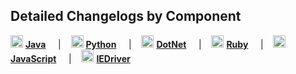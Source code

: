 ## Detailed Changelogs by Component

<img src="https://www.selenium.dev/images/programming/java.svg" width="20" height="20"> **[Java](https://github.com/SeleniumHQ/selenium/blob/trunk/java/CHANGELOG)** &nbsp;&nbsp;&nbsp; | &nbsp;&nbsp;&nbsp;<img src="https://www.selenium.dev/images/programming/python.svg" width="20" height="20"> **[Python](https://github.com/SeleniumHQ/selenium/blob/trunk/py/CHANGES)** &nbsp;&nbsp;&nbsp; | &nbsp;&nbsp;&nbsp;<img src="https://www.selenium.dev/images/programming/dotnet.svg" width="20" height="20"> **[DotNet](https://github.com/SeleniumHQ/selenium/blob/trunk/dotnet/CHANGELOG)** &nbsp;&nbsp;&nbsp; | &nbsp;&nbsp;&nbsp;<img src="https://www.selenium.dev/images/programming/ruby.svg" width="20" height="20"> **[Ruby](https://github.com/SeleniumHQ/selenium/blob/trunk/rb/CHANGES)** &nbsp;&nbsp;&nbsp; | &nbsp;&nbsp;&nbsp;<img src="https://www.selenium.dev/images/programming/javascript.svg" width="20" height="20"> **[JavaScript](https://github.com/SeleniumHQ/selenium/blob/trunk/javascript/node/selenium-webdriver/CHANGES.md)** &nbsp;&nbsp;&nbsp; | &nbsp;&nbsp;&nbsp;<img src="https://www.selenium.dev/images/browsers/internet-explorer.svg" width="20" height="20"> **[IEDriver](https://github.com/SeleniumHQ/selenium/blob/trunk/cpp/iedriverserver/CHANGELOG)**
<br>

